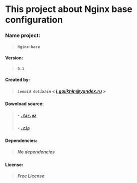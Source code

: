 
# This project about Nginx base configuration

### Name project:  
> #### **`Nginx-base`**
#### Version: 
> #### ```0.1```
#### Created by:
> ##### `Leonid Golikhin` *< l.golikhin@yandex.ru >*
#### Download source:
> ##### - [`.tar.gz`](https://gitlab.rebrainme.com/devops_users_repos/779/rebrain-devops-task1/-/archive/master/rebrain-devops-task1-master.tar.gz) ######
> #####  - [`.zip`](https://gitlab.rebrainme.com/devops_users_repos/779/rebrain-devops-task1/-/archive/master/rebrain-devops-task1-master.zip)
#### Dependencies:
> ##### ***No dependencies***
#### License:
> ##### ***Free License***



